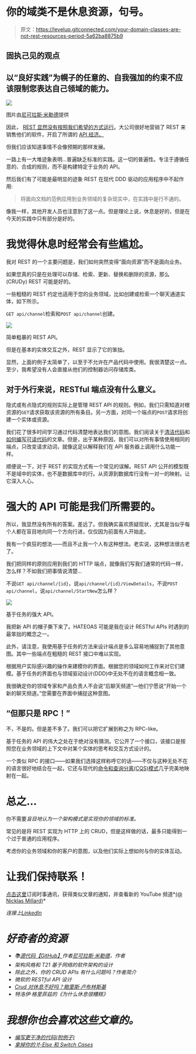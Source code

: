 # 你的域类不是休息资源，句号。

> 原文：<https://levelup.gitconnected.com/your-domain-classes-are-not-rest-resources-period-5a62ba8875b9>

## 固执己见的观点

## 以“良好实践”为幌子的任意的、自我强加的约束不应该限制您表达自己领域的能力。

![](img/6758ee4b297a9c18668ad35530f7e4fa.png)

图片由[尼可拉斯·米勒德](https://medium.com/u/7c7a43b3d9de?source=post_page-----5a62ba8875b9--------------------------------)提供

因此， [REST 显然没有按照我们希望的方式运行](/whats-wrong-with-your-crudy-interfaces-besides-everything-bde4f4c8cb8a)。大公司很好地营销了 REST 来销售他们的软件，开启了所谓的 [API 经济。](https://www2.deloitte.com/content/dam/Deloitte/us/Documents/financial-services/us-fsi-api-economy.pdf)

但我们应该知道事情不会像预期的那样发展。

一路上有一大堆迹象表明…普遍缺乏标准的实践。这一切的普遍性。专注于遵循任意的、合成的规则，而不是构建特定于业务的 API。

然后我们有了可能是最明显的迹象 REST 在现代 DDD 驱动的应用程序中不起作用:

> 将面向文档的范例应用到业务领域的复杂现实中，在实践中是行不通的。

像我一样，其他开发人员也注意到了这一点。但是理论上说，休息是好的，但是在今天的实践中只有部分是好的。

# 我觉得休息时经常会有些尴尬。

我对 REST 的一个主要问题是，我们如何突然变得“面向资源”而不是面向业务。

如果您真的只是在处理可以存储、检索、更新、替换和删除的资源，那么(CRUDy) REST 可能是好的。

一些粗糙的 REST 约定也适用于您的业务领域，比如创建或检索一个聊天通道实体，如下所示。

`GET api/channel`检索和`POST api/channel`创建。

![](img/15b61141775999049733e44fe2fc6706.png)

简单粗暴的 REST API。

但是在基本的实体交互之外，REST 显示了它的笨拙。

显然，上面的例子太简单了，以至于不允许在产品代码中使用。我很清楚这一点。至少，我希望没有人会直接从他们的控制器访问存储库类。

## 对于外行来说，RESTful 端点没有什么意义。

隐式或有点隐式的规则实际上是管理 REST API 的规则。例如，我们只需知道对根资源的`GET`请求获取该资源的所有条目。另一方面，对同一个端点的`POST`请求将创建一个实体或资源。

我们花了很多时间学习通过代码清楚地表达我们的意图。我们阅读关于[清洁代码](/writing-cleaner-code-with-examples-69be2160b4c1)和[如何编写可读代码](/writing-readable-code-exemplified-bd387cd93b6b)的文章。但是，出于某种原因，我们可以对所有事情使用相同的端点，只改变请求动词，就像这足以解释我们在 API 服务器上调用什么功能一样。

顺便说一下，对于 REST 的实现方式有一个常见的误解。REST API 公开的模型既不是域中的实体，也不是数据库中的行。从资源到数据库行没有一对一的映射。让它深入人心。

# 强大的 API 可能是我们所需要的。

所以，我显然没有所有的答案。差远了。但我确实喜欢质疑现状，尤其是当似乎每个人都在盲目地向同一个方向行进，仅仅因为前面有人开始走。

我有一个疯狂的想法——而且不止我一个人有这种想法。老实说，这种想法很古老了。

我们把同样的原则应用到我们的 HTTP 端点，就像我们写我们通常的代码一样，怎么样？不如我们把事情说清楚…

不说`GET api/channel/{id}`，说`api/channel/{id}/ViewDetails`，不说`POST api/channel`，说`api/channel/StartNew`怎么样？

![](img/b36a8587a98766936e7b6f84831c1f80.png)

基于任务的强大 API。

我把新 API 的帽子撕下来了。HATEOAS 可能是我在设计 RESTful APIs 时遇到的最笨拙的概念之一。

此外，请注意，我使用基于任务的方法来设计端点是多么容易地捕捉到了其他意图。其中一些端点在粗糙的 REST 接口中难以实现。

根据用户实际感兴趣的操作来建模你的界面。根据您的领域如何工作来对它们建模。基于任务的界面也与领域驱动设计(DDD)中无处不在的语言概念相一致。

我很确定你的领域专家和产品负责人不会说“后聊天频道”—他们宁愿说“开始一个新的聊天频道。”您需要在界面中捕捉这种意图。

## “但那只是 RPC！”

不，不是的。但是差不多了。我们可以把它扩展到称之为 RPC-like。

基于任务的 API 的伟大之处在于绝对没有猜测。它公开了一个接口，该接口是按照您在业务领域的上下文中对某个实体的思考和交互方式设计的。

一个类似 RPC 的接口——如果我们选择这样称呼它的话——不仅与这种无处不在的语言很好地结合在一起，它还与现代的[命令和查询分离(CQS)模式](/replacing-if-else-with-commands-and-handlers-527e0abe2147)几乎完美地映射在一起。

# 总之…

你不需要*盲目地认为一个架构模式是实现你的领域的标准。*

常见的是将 REST 实现为 HTTP 上的 CRUD，但是这样做的话，最多只能得到一个过于普通的应用程序。

考虑你的业务领域和你的客户的意图，以及他们实际上想如何与你的实体互动。

# 让我们保持联系！

[点击这里](https://nmillard.medium.com/subscribe)订阅时事通讯，获得类似文章的通知，并查看新的 YouTube 频道*[(@ Nicklas Millard)](https://www.youtube.com/channel/UCaUy83EAkVdXsZjF3xGSvMw)*

**连接上*[*LinkedIn*](https://www.linkedin.com/in/nicklasmillard/)*

# *好奇者的资源*

*   *📚[源代码【GitHub】](https://github.com/NMillard/SimpleWebApps/tree/master/src/GeneralPractices/CrudOrTaskBased/CrudApp)作者[尼可拉斯·米勒德](https://medium.com/u/7c7a43b3d9de?source=post_page-----5a62ba8875b9--------------------------------)，作者*
*   *架构风格和 T21 基于网络的软件架构的设计*
*   *除此之外，你的 CRUD APIs 有什么问题吗？作者简介*
*   *微软的 RESTful API 设计*
*   *[Crud 对休息不好吗？鲍里斯·卢布林斯基](https://www.infoq.com/news/2009/07/CRUDREST/)*
*   *特洛伊·格里菲兹的《为什么休息很糟糕》*

# *我想你也会喜欢这些文章的。*

*   *[编写更干净的代码(附例子)](/writing-cleaner-code-with-examples-69be2160b4c1)*
*   *[拿掉你的 If-Else 和 Switch Cases](/remove-your-if-else-and-switch-cases-1ed2b625b4cf)*